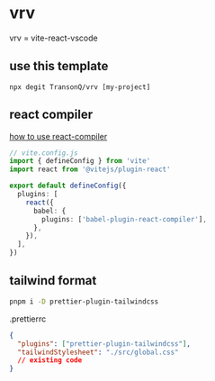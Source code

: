 # vrv

vrv = vite-react-vscode

## use this template

```
npx degit TransonQ/vrv [my-project]
```

## react compiler

[how to use react-compiler](https://react.dev/learn/react-compiler/installation#vite)

```ts
// vite.config.js
import { defineConfig } from 'vite'
import react from '@vitejs/plugin-react'

export default defineConfig({
  plugins: [
    react({
      babel: {
        plugins: ['babel-plugin-react-compiler'],
      },
    }),
  ],
})
```

## tailwind format

```bash
pnpm i -D prettier-plugin-tailwindcss
```

.prettierrc

```json
{
  "plugins": ["prettier-plugin-tailwindcss"],
  "tailwindStylesheet": "./src/global.css"
  // existing code
}
```
